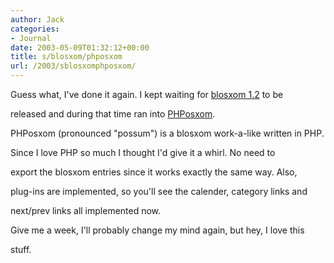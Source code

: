 ```yaml
---
author: Jack
categories:
- Journal
date: 2003-05-09T01:32:12+00:00
title: s/blosxom/phposxom
url: /2003/sblosxomphposxom/
---
```


Guess what, I've done it again. I kept waiting for [blosxom 1.2][1] to be
  

  
released and during that time ran into [PHPosxom][2].
  

  
PHPosxom (pronounced "possum") is a blosxom work-a-like written in PHP.
  

  
Since I love PHP so much I thought I'd give it a whirl. No need to
  

  
export the blosxom entries since it works exactly the same way. Also,
  

  
plug-ins are implemented, so you'll see the calender, category links and
  

  
next/prev links all implemented now.

Give me a week, I'll probably change my mind again, but hey, I love this
  

  
stuff.

 [1]: //www.raelity.org/apps/blosxom/"
 [2]: //www.celsius1414.com/blog/?category=meta/phposxom"